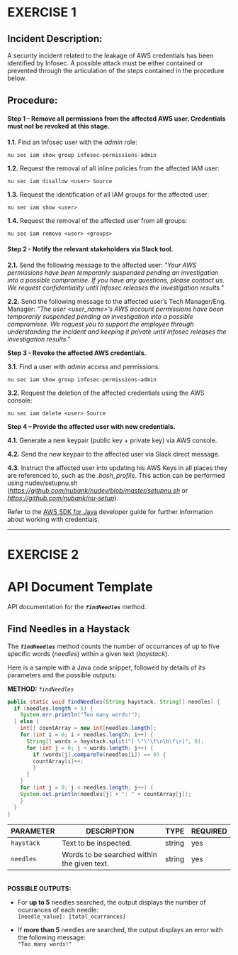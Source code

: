 # EXERCISE 1

## Incident Description:

A security incident related to the leakage of AWS credentials has been identified by Infosec. A possible attack must be either contained or prevented through the articulation of the steps contained in the procedure below.

## Procedure:

#### Step 1 - Remove all permissions from the affected AWS user. Credentials must not be revoked at this stage.

  **1.1.** Find an Infosec user with the *admin* role:
  ```
  nu sec iam show group infosec-permissions-admin
  ```
  
  **1.2.** Request the removal of all inline policies from the affected IAM user:
  ```
  nu sec iam disallow <user> Source
  ```
  
  **1.3.** Request the identification of all IAM groups for the affected user:
  ```
  nu sec iam show <user>
  ```
  
  **1.4.** Request the removal of the affected user from all groups:
  ```
  nu sec iam remove <user> <groups>
  ```
  
#### Step 2 - Notify the relevant stakeholders via Slack tool.

  **2.1.** Send the following message to the affected user:
  *"Your AWS permissions have been temporarily suspended pending an investigation into a possible compromise. If you have any questions, please contact us. We request  confidentiality until Infosec releases the investigation results."*
  
  **2.2.** Send the following message to the affected user’s Tech Manager/Eng. Manager:
  *"The user <user_name>’s AWS account permissions have been temporarily suspended pending an investigation into a possible compromisse. We request you to support the employee through understanding the incident and keeping it private until Infosec releases the investigation results."*
  
**Step 3 - Revoke the affected AWS credentials.**

  **3.1.** Find a user with *admin* access and permissions:
  ```
  nu sec iam show group infosec-permissions-admin
  ```
  
  **3.2.** Request the deletion of the affected credentials using the AWS console:
  ```
  nu sec iam delete <user> Source
  ```
  
**Step 4 – Provide the affected user with new credentials.**

  **4.1.** Generate a new keypair (public key + private key) via AWS console.

  **4.2.** Send the new keypair to the affected user via Slack direct message.

  **4.3.** Instruct the affected user into updating his AWS Keys in all places they are referenced to, such as the *.bash_profile*. This action can be performed using nudev/setupnu.sh (*https://github.com/nubank/nudev/blob/master/setupnu.sh* or *https://github.com/nubank/nu-setup*).

Refer to the [AWS SDK for Java](https://docs.aws.amazon.com/sdk-for-java/v1/developer-guide/credentials.html) developer guide for further information about working with credentials.

---

# EXERCISE 2

# API Document Template

API documentation for the **_`findNeedles`_** method.

## Find Needles in a Haystack

The **_`findNeedles`_** method counts the number of occurrances of up to five specific words (*needles*) within a given text (*haystack*).

Here is a sample with a Java code snippet, followed by details of its parameters and the possible outputs:

**METHOD:** *`findNeedles`*
```java
public static void findNeedles(String haystack, String[] needles) {
  if (needles.length > 5) {
    System.err.println("Too many words!");
  } else {
    int[] countArray = new int[needles.length];
    for (int i = 0; i < needles.length; i++) {
      String[] words = haystack.split("[ \"\'\t\n\b\f\r]", 0);
      for (int j = 0; j < words.length; j++) {
        if (words[j].compareTo(needles[i]) == 0) {
        countArray[i]++;
        }
      }
    }
    for (int j = 0; j < needles.length; j++) {
    System.out.println(needles[j] + ": " + countArray[j]);
    }
  }
}
```

|PARAMETER|DESCRIPTION|TYPE|REQUIRED|
|---|---|---|---|
|`haystack`|Text to be inspected.|string|yes|
|`needles`|Words to be searched within the given text.|string|yes|

<br/>**POSSIBLE OUTPUTS:**

* For **up to 5** needles searched, the output displays the number of ocurrances of each needle:
<br/>`[needle_value]: [total_ocurrances]`

* If **more than 5** needles are searched, the output displays an error with the following message:
<br/>`"Too many words!"`


